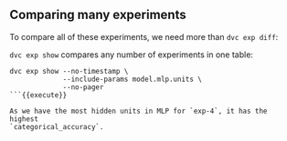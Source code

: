 ## Comparing many experiments

To compare all of these experiments, we need more than `dvc exp diff`: 

`dvc exp show` compares any number of experiments in one table:

```
dvc exp show --no-timestamp \
             --include-params model.mlp.units \
             --no-pager
```{{execute}}

As we have the most hidden units in MLP for `exp-4`, it has the highest
`categorical_accuracy`. 